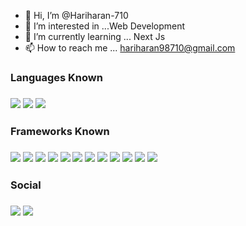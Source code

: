 - 👋 Hi, I’m @Hariharan-710
- 👀 I’m interested in ...Web Development
- 🌱 I’m currently learning ... Next Js
- 📫 How to reach me ... hariharan98710@gmail.com

<!---
Hariharan-710/Hariharan-710 is a ✨ special ✨ repository because its `README.md` (this file) appears on your GitHub profile.
You can click the Preview link to take a look at your changes.
--->
<h3>Languages Known<h3>

 <img src="https://img.shields.io/badge/HTML5-E34F26?style=for-the-badge&logo=html5&logoColor=white">  <img src="https://img.shields.io/badge/CSS3-1572B6?style=for-the-badge&logo=css3&logoColor=white">  <img src="https://img.shields.io/badge/JavaScript-F7DF1E?style=for-the-badge&logo=javascript&logoColor=black">
  
<h3>Frameworks Known <h3>
 
  <img src="https://img.shields.io/badge/React-20232A?style=for-the-badge&logo=react&logoColor=61DAFB">  <img src="https://img.shields.io/badge/Node.js-339933?style=for-the-badge&logo=nodedotjs&logoColor=white">  <img src="https://img.shields.io/badge/Tailwind_CSS-38B2AC?style=for-the-badge&logo=tailwind-css&logoColor=white">  <img src="https://img.shields.io/badge/Redux-593D88?style=for-the-badge&logo=redux&logoColor=white">  <img src="https://img.shields.io/badge/styled--components-DB7093?style=for-the-badge&logo=styled-components&logoColor=white">  <img src="https://img.shields.io/badge/npm-CB3837?style=for-the-badge&logo=npm&logoColor=white">  <img src="https://img.shields.io/badge/Sass-CC6699?style=for-the-badge&logo=sass&logoColor=white">  <img src="https://img.shields.io/badge/Material--UI-0081CB?style=for-the-badge&logo=material-ui&logoColor=white">  <img src="https://img.shields.io/badge/React_Router-CA4245?style=for-the-badge&logo=react-router&logoColor=white">  <img src="https://img.shields.io/badge/firebase-ffca28?style=for-the-badge&logo=firebase&logoColor=black">  <img src="https://img.shields.io/badge/Git-F05032?style=for-the-badge&logo=git&logoColor=white">  <img src="https://img.shields.io/badge/next.js-000000?style=for-the-badge&logo=nextdotjs&logoColor=white">
   
<h3>Social<h3>

<a href="https://www.linkedin.com/in/hariharan-710/" target="_blank"><img src="https://img.shields.io/badge/LinkedIn-0077B5?style=for-the-badge&logo=linkedin&logoColor=white"></a>  <a href="https://github.com/Hariharan-710"><img src="https://img.shields.io/badge/GitHub-100000?style=for-the-badge&logo=github&logoColor=white"></a>
